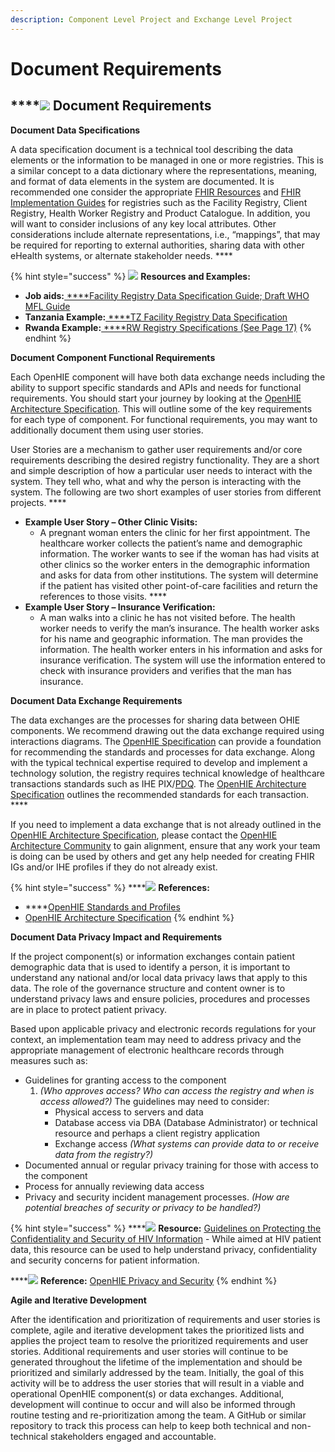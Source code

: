```yaml
---
description: Component Level Project and Exchange Level Project
---
```


# Document Requirements

## \*\*\*\*![](../../.gitbook/assets/papers.svg) **Document Requirements**                          

**Document Data Specifications** 

A data specification document is a technical tool describing the data elements or the information to be managed in one or more registries.  This is a similar concept to a data dictionary where the representations, meaning, and format of data elements in the system are documented.   It is recommended one consider the appropriate [FHIR Resources](https://www.hl7.org/fhir/resourcelist.html) and [FHIR Implementation Guides](https://www.fhir.org/guides/registry/) for registries such as the Facility Registry, Client Registry, Health Worker Registry and Product Catalogue.   In addition, you will want to consider inclusions of any key local attributes.  Other considerations include alternate representations, i.e., “mappings”, that may be required for reporting to external authorities, sharing data with other eHealth systems, or alternate stakeholder needs.   ****

{% hint style="success" %}
![](../../.gitbook/assets/book.png) **Resources and Examples:**

* **Job aids:**[ ****Facility Registry Data Specification Guide](https://docs.google.com/document/d/1V1nw2aLUUdDHJk_C36GRpiPAcRW1n89WaYZtFTWp4mE/edit?usp=sharing);[ Draft WHO MFL Guide](https://docs.google.com/a/instedd.org/file/d/0B_RUEKy5Lc7BS2swR3ZDTjZZeTQ/edit?usp=sharing) 
* **Tanzania Example:**[ ****TZ Facility Registry Data Specification](https://docs.google.com/document/d/1X_3unJ6v3ZOgmXHQ4W98zKXzy7uifi9h_ZLUyULX88M/edit?usp=sharing) 
* **Rwanda Example:**[ ****RW Registry Specifications \(See Page 17\)](https://drive.google.com/file/d/0B_RUEKy5Lc7Bd0tuYzVmcFdiY1E/edit?usp=sharing) 
{% endhint %}

**Document Component Functional Requirements** 

Each OpenHIE component will have both data exchange needs including the ability to support specific standards and APIs and needs for functional requirements.  You should start your journey by looking at the  [OpenHIE Architecture Specification](https://ohie.org/framework/).  This will outline some of the key requirements for each type of component.  For functional requirements, you may want to additionally document them using user stories.

User Stories are a mechanism to gather user requirements and/or core requirements describing the desired registry functionality.  They are a short and simple description of how a particular user needs to interact with the system.  They tell who, what and why the person is interacting with the system. The following are two short examples of user stories from different projects.  ****

* **Example User Story – Other Clinic Visits:**
  * A pregnant woman enters the clinic for her first appointment.  The healthcare worker collects the patient’s name and demographic information.  The worker wants to see if the woman has had visits at other clinics so the worker enters in the demographic information and asks for data from other institutions.  The system will determine if the patient has visited other point-of-care facilities and return the references to those visits. ****
* **Example User Story – Insurance Verification:**
  * A man walks into a clinic he has not visited before.  The health worker needs to verify the man’s insurance. The health worker asks for his name and geographic information.  The man provides the information.  The health worker enters in his information and asks for insurance verification.  The system will use the information entered to check with insurance providers and verifies that the man has insurance. 

**Document Data Exchange Requirements** 

The data exchanges are the processes for sharing data between OHIE components.  We recommend drawing out the data exchange required using interactions diagrams.  The [OpenHIE Specification](https://ohie.org/architecture-specification/) can provide a foundation for recommending the standards and processes for data exchange.  Along with the typical technical expertise required to develop and implement a technology solution, the registry requires technical knowledge of healthcare transactions standards such as IHE PIX/[PDQ](https://wiki.ohie.org/display/documents/Patient+Demographics+Query+IHE+ITI-21+Transaction). The [OpenHIE Architecture Specification](https://ohie.org/architecture-specification/) outlines the recommended standards for each transaction.  ****

If you need to implement a data exchange that is not already outlined in the [OpenHIE Architecture Specification](https://ohie.org/architecture-specification/), please contact the [OpenHIE Architecture Community](https://wiki.ohie.org/display/resources/Architecture+Subcommunity+Call) to gain alignment, ensure that any work your team is doing can be used by others and get any help needed for creating FHIR IGs and/or IHE profiles if they do not already exist.  

{% hint style="success" %}
\*\*\*\*![](../../.gitbook/assets/book.png) **References:**  

* \*\*\*\*[OpenHIE Standards and Profiles](https://wiki.ohie.org/display/documents/OpenHIE+Standards+and+Profiles)
*  [OpenHIE Architecture Specification](https://ohie.org/architecture-specification/)
{% endhint %}

**Document Data Privacy Impact and Requirements**

If the project component\(s\) or information exchanges contain patient demographic data that is used to identify a person, it is important to understand any national and/or local data privacy laws that apply to this data.  The role of the governance structure and content owner is to understand privacy laws and ensure policies, procedures and processes are in place to protect patient privacy.  

Based upon applicable privacy and electronic records regulations for your context, an implementation team may need to address privacy and the appropriate management of electronic healthcare records through measures such as:  

* Guidelines for granting access to the component
  1. _\(Who approves access?  Who can access the registry and when is access allowed?\)_ The guidelines may need to consider:
     * Physical access to servers and data
     * Database access via DBA \(Database Administrator\) or technical resource and perhaps a client registry application
     * Exchange access _\(What systems can provide data to or receive data from the registry?\)_
* Documented annual or regular privacy training for those with access to the component
* Process for annually reviewing data access
* Privacy and security incident management processes.  _\(How are potential breaches of security or privacy to be handled?\)_

{% hint style="success" %}
\*\*\*\*![](../../.gitbook/assets/book.png) **Resource:**  [Guidelines on Protecting the Confidentiality and Security of HIV Information](http://data.unaids.org/pub/manual/2007/confidentiality_security_interim_guidelines_15may2007_en.pdf)  - While aimed at HIV patient data, this resource can be used to help understand privacy, confidentiality and security concerns for patient information.  

\*\*\*\*![](../../.gitbook/assets/book.png) **Reference:** [OpenHIE Privacy and Security](https://wiki.ohie.org/display/SUB/OpenHIE+Privacy+and+Security) 
{% endhint %}

**Agile and Iterative Development**

After the identification and prioritization of requirements and user stories is complete, agile and iterative development takes the prioritized lists and applies the project team to resolve the prioritized requirements and user stories.  Additional requirements and user stories will continue to be generated throughout the lifetime of the implementation and should be prioritized and similarly addressed by the team.  Initially, the goal of this activity will be to address the user stories that will result in a viable and operational OpenHIE component\(s\) or data exchanges.  Additional, development will continue to occur and will also be informed through routine testing and re-prioritization among the team.  A GitHub or similar repository to track this process can help to keep both technical and non-technical stakeholders engaged and accountable. 

